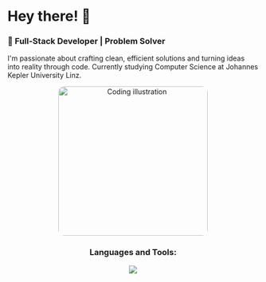 # Hey there! 👋

### 🚀 Full-Stack Developer | Problem Solver 

I'm passionate about crafting clean, efficient solutions and turning ideas into reality through code. Currently studying Computer Science at Johannes Kepler University Linz.

<div align="center" style="margin-bottom: 20px;">
  <img 
    src="https://images.unsplash.com/photo-1517433456452-f9633a875f6f?auto=format&fit=crop&w=600&q=80" 
    alt="Coding illustration" 
    width="300"
    style="border-radius: 12px;"
  />
</div>

<h3 align="center">Languages and Tools:</h3>
<div align="center"> 
<a href="https://github.com/karlof002/karlof002">
  <img src="https://skillicons.dev/icons?i=androidstudio,angular,azure,babel,bootstrap,cs,css,dotnet,git,html,idea,java,js,kotlin,mysql,nextjs,nodejs,npm,react,rider,tailwind,ts,visualstudio,vscode"/>
</a>
</div>
